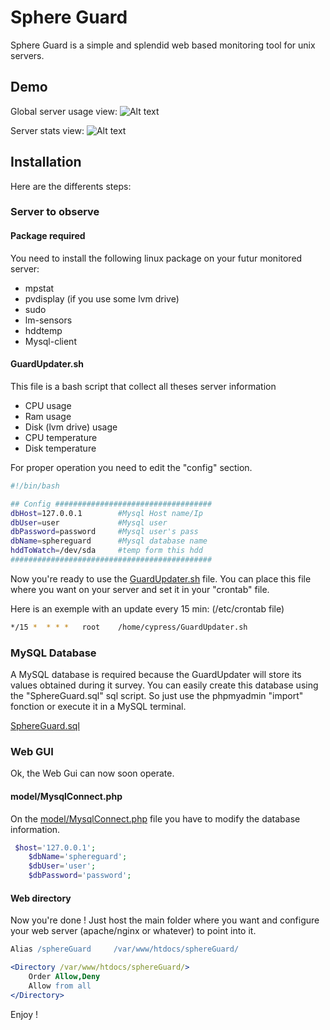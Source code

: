 # Sphere Guard

Sphere Guard is a simple and splendid web based monitoring tool for unix servers.


## Demo

Global server usage view:
![Alt text](https://lh5.googleusercontent.com/-OM3nLdYtyHI/Urbf5yqMiZI/AAAAAAAAByM/vQ0N3BAcxl8/w2234-h872-no/Capture+d%25E2%2580%2599e%25CC%2581cran+2013-12-22+a%25CC%2580+13.49.08.png "Global server usage")

Server stats view:
![Alt text](https://lh6.googleusercontent.com/-UK0ZacKukRs/Urbf56PGUqI/AAAAAAAAByI/hFNKdKU4f68/w2236-h912-no/Capture+d%25E2%2580%2599e%25CC%2581cran+2013-12-22+a%25CC%2580+13.49.17.png "Global server usage")

## Installation
Here are the differents steps:

### Server to observe
#### Package required
You need to install the following linux package on your futur monitored server:
* mpstat
* pvdisplay (if you use some lvm drive)
* sudo
* lm-sensors
* hddtemp
* Mysql-client

#### GuardUpdater.sh
This file is a bash script that collect all theses server information
* CPU usage
* Ram usage
* Disk (lvm drive) usage
* CPU temperature
* Disk temperature

For proper operation you need to edit the "config" section.

```bash
#!/bin/bash

## Config ###################################
dbHost=127.0.0.1        #Mysql Host name/Ip
dbUser=user             #Mysql user
dbPassword=password     #Mysql user's pass
dbName=sphereguard	    #Mysql database name
hddToWatch=/dev/sda     #temp form this hdd
#############################################
```

Now you're ready to use the <a href="https://github.com/CypressXt/Sphere-Guard/blob/master/GuardUpdater.sh">GuardUpdater.sh</a> file.
You can place this file where you want on your server and set it in your "crontab" file.

Here is an exemple with an update every 15 min:
(/etc/crontab file)
```bash
*/15 *	* * *	root	/home/cypress/GuardUpdater.sh
```
### MySQL Database

A MySQL database is required because the GuardUpdater will store its values ​​obtained during it survey.
You can easily create this database using the "SphereGuard.sql" sql script. So just use the phpmyadmin "import" fonction or execute it in a MySQL terminal.

<a href="https://github.com/CypressXt/Sphere-Guard/blob/master/SphereGuard.sql">SphereGuard.sql</a>

### Web GUI

Ok, the Web Gui can now soon operate.

#### model/MysqlConnect.php
On the <a href="https://github.com/CypressXt/Sphere-Guard/blob/master/model/MysqlConnect.php">model/MysqlConnect.php</a> file you have to modify the database information.

```php
 $host='127.0.0.1';
    $dbName='sphereguard';
    $dbUser='user';
    $dbPassword='password';
```
#### Web directory

Now you're done ! 
Just host the main folder where you want and configure your web server (apache/nginx or whatever) to point into it.

```apache
Alias /sphereGuard     /var/www/htdocs/sphereGuard/

<Directory /var/www/htdocs/sphereGuard/>
    Order Allow,Deny
    Allow from all
</Directory>
```

Enjoy !


